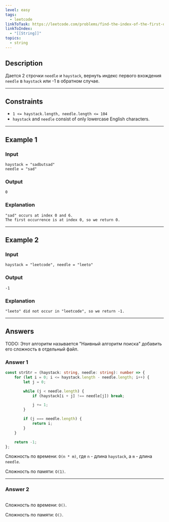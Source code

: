 ```yaml
---
level: easy
tags:
  - leetcode
linkToTask: https://leetcode.com/problems/find-the-index-of-the-first-occurrence-in-a-string/description/
linkToIndex:
  - "[[String]]"
topics:
  - string
---
```

## Description

Дается 2 строчки `needle` и `haystack`, вернуть индекс первого вхождения `needle` в `haystack` или -1 в обратном случае.

---
## Constraints

- `1 <= haystack.length, needle.length <= 104`
- `haystack` and `needle` consist of only lowercase English characters.

---
## Example 1

### Input

```
haystack = "sadbutsad"
needle = "sad"
```
### Output

```
0
```
### Explanation

```
"sad" occurs at index 0 and 6.
The first occurrence is at index 0, so we return 0.
```

---
## Example 2

### Input

```
haystack = "leetcode", needle = "leeto"
```
### Output

```
-1
```
### Explanation

```
"leeto" did not occur in "leetcode", so we return -1.
```

---
## Answers

TODO: Этот алгоритм называется  "Наивный алгоритм поиска" добавить его сложность в отдельный файл.

### Answer 1

```typescript
const strStr = (haystack: string, needle: string): number => {
    for (let i = 0; i <= haystack.length - needle.length; i++) {
        let j = 0;

        while (j < needle.length) {
            if (haystack[i + j] !== needle[j]) break;

            j += 1;
        }

        if (j === needle.length) {
            return i;
        }
    }

    return -1;
};
```

Сложность по времени: `O(n * m)`, где `n` - длина `haystack`, а `m` - длина `needle`.

Сложность по памяти: `O(1)`.

---
### Answer 2

```typescript
```

Сложность по времени: `O()`.

Сложность по памяти: `O()`.


